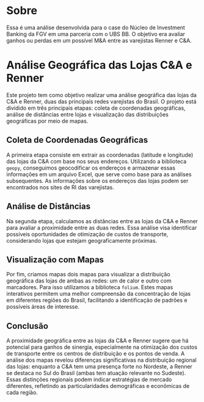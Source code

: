 # Sobre
Essa é uma análise desenvolvida para o case do Núcleo de Investment Banking da FGV em uma parceria com o UBS BB. O objetivo era avaliar ganhos ou perdas em um possível M&A entre as varejistas Renner e C&A.

# Análise Geográfica das Lojas C&A e Renner

Este projeto tem como objetivo realizar uma análise geográfica das lojas da C&A e Renner, duas das principais redes varejistas do Brasil. O projeto está dividido em três principais etapas: coleta de coordenadas geográficas, análise de distâncias entre lojas e visualização das distribuições geográficas por meio de mapas.

## Coleta de Coordenadas Geográficas

A primeira etapa consiste em extrair as coordenadas (latitude e longitude) das lojas da C&A com base nos seus endereços. Utilizando a biblioteca `geopy`, conseguimos geocodificar os endereços e armazenar essas informações em um arquivo Excel, que serve como base para as análises subsequentes.
As informações sobre os endereços das lojas podem ser encontrados nos sites de RI das varejistas.

## Análise de Distâncias

Na segunda etapa, calculamos as distâncias entre as lojas da C&A e Renner para avaliar a proximidade entre as duas redes. Essa análise visa identificar possíveis oportunidades de otimização de custos de transporte, considerando lojas que estejam geograficamente próximas.

## Visualização com Mapas

Por fim, criamos mapas dois mapas para visualizar a distribuição geográfica das lojas de ambas as redes: um de calor e outro com marcadores. Para isso utilizamos a biblioteca `folium`. Estes mapas interativos permitem uma melhor compreensão da concentração de lojas em diferentes regiões do Brasil, facilitando a identificação de padrões e possíveis áreas de interesse.

## Conclusão
A proximidade geográfica entre as lojas da C&A e Renner sugere que há potencial para ganhos de sinergia, especialmente na otimização dos custos de transporte entre os centros de distribuição e os pontos de venda. A análise dos mapas revelou diferenças significativas na distribuição regional das lojas: enquanto a C&A tem uma presença forte no Nordeste, a Renner se destaca no Sul do Brasil (ambas tem atuação relevante no Sudeste). Essas distinções regionais podem indicar estratégias de mercado diferentes, refletindo as particularidades demográficas e econômicas de cada região.
